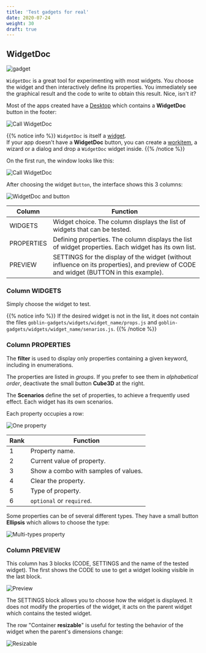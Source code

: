 ```yaml
---
title: 'Test gadgets for real'
date: 2020-07-24
weight: 30
draft: true
---
```


## WidgetDoc

![gadget](/img/gadgets.2.svg?width=320px)

`WidgetDoc` is a great tool for experimenting with most widgets. You choose the
widget and then interactively define its properties. You immediately see the
graphical result and the code to write to obtain this result. Nice, isn't it?

Most of the apps created have a [Desktop](/goblins/desktop) which contains a
**WidgetDoc** button in the footer:

![Call WidgetDoc](/img/widgetdoc.call.png?width=600px)

{{% notice info %}} `WidgetDoc` is itself a [widget](/goblins/gadgets).  
If your app doesn't have a **WidgetDoc** button, you can create a
[workitem](/goblins/desktop/workitems), a wizard or a dialog and drop a
`WidgetDoc` widget inside. {{% /notice %}}

On the first run, the window looks like this:

![Call WidgetDoc](/img/widgetdoc.run.png)

After choosing the widget `Button`, the interface shows this 3 columns:

![WidgetDoc and button](/img/widgetdoc.button.png)

| Column     | Function                                                                                                                               |
| ---------- | -------------------------------------------------------------------------------------------------------------------------------------- |
| WIDGETS    | Widget choice. The column displays the list of widgets that can be tested.                                                             |
| PROPERTIES | Defining properties. The column displays the list of widget properties. Each widget has its own list.                                  |
| PREVIEW    | SETTINGS for the display of the widget (without influence on its properties), and preview of CODE and widget (BUTTON in this example). |

### Column **WIDGETS**

Simply choose the widget to test.

{{% notice info %}} If the desired widget is not in the list, it does not
contain the files `goblin-gadgets/widgets/widget_name/props.js` and
`goblin-gadgets/widgets/widget_name/senarios.js`. {{% /notice %}}

### Column **PROPERTIES**

The **filter** is used to display only properties containing a given keyword,
including in enumerations.

The properties are listed in _groups_. If you prefer to see them in
_alphabetical order_, deactivate the small button **Cube3D** at the right.

The **Scenarios** define the set of properties, to achieve a frequently used
effect. Each widget has its own scenarios.

Each property occupies a row:

![One property](/img/widgetdoc.property.png?width=800px)

| Rank | Function                             |
| ---- | ------------------------------------ |
| 1    | Property name.                       |
| 2    | Current value of property.           |
| 3    | Show a combo with samples of values. |
| 4    | Clear the property.                  |
| 5    | Type of property.                    |
| 6    | `optional` or `required`.            |

Some properties can be of several different types. They have a small button
**Ellipsis** which allows to choose the type:

![Multi-types property](/img/widgetdoc.types.png?width=500px)

### Column **PREVIEW**

This column has 3 blocks (CODE, SETTINGS and the name of the tested widget). The
first shows the CODE to use to get a widget looking visible in the last block.

![Preview](/img/widgetdoc.preview.png?width=500px)

The SETTINGS block allows you to choose how the widget is displayed. It does not
modify the properties of the widget, it acts on the parent widget which contains
the tested widget.

The row "Container **resizable**" is useful for testing the behavior of the
widget when the parent's dimensions change:

![Resizable](/img/widgetdoc.resizable.png?width=500px)
